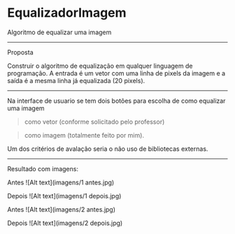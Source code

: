 # EqualizadorImagem
Algoritmo de equalizar uma imagem


-----------------------------------------------------------------------------------------------------------------------------------------------------------

Proposta

Construir o algoritmo de equalização em qualquer linguagem de programação. A entrada é um vetor com uma linha de pixels da imagem e a saída é a mesma linha já equalizada (20 pixels).


-----------------------------------------------------------------------------------------------------------------------------------------------------------


Na interface de usuario se tem dois botões para escolha de como equalizar uma imagem 
> como vetor (conforme solicitado pelo professor)

> como imagem (totalmente feito por mim).

Um dos critérios de avalação seria o não uso de bibliotecas externas.

-----------------------------------------------------------------------------------------------------------------------------------------------------------

Resultado com imagens:

Antes
![Alt text](imagens/1 antes.jpg)

Depois
![Alt text](imagens/1 depois.jpg)

Antes
![Alt text](imagens/2 antes.jpg)

Depois
![Alt text](imagens/2 depois.jpg)


